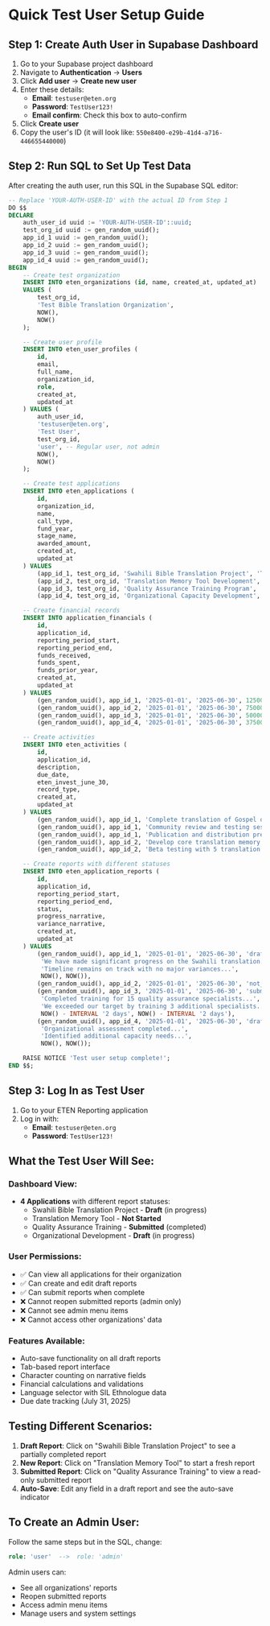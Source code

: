 # Quick Test User Setup Guide

## Step 1: Create Auth User in Supabase Dashboard

1. Go to your Supabase project dashboard
2. Navigate to **Authentication** → **Users**
3. Click **Add user** → **Create new user**
4. Enter these details:
   - **Email**: `testuser@eten.org`
   - **Password**: `TestUser123!`
   - **Email confirm**: Check this box to auto-confirm
5. Click **Create user**
6. Copy the user's ID (it will look like: `550e8400-e29b-41d4-a716-446655440000`)

## Step 2: Run SQL to Set Up Test Data

After creating the auth user, run this SQL in the Supabase SQL editor:

```sql
-- Replace 'YOUR-AUTH-USER-ID' with the actual ID from Step 1
DO $$
DECLARE
    auth_user_id uuid := 'YOUR-AUTH-USER-ID'::uuid;
    test_org_id uuid := gen_random_uuid();
    app_id_1 uuid := gen_random_uuid();
    app_id_2 uuid := gen_random_uuid();
    app_id_3 uuid := gen_random_uuid();
    app_id_4 uuid := gen_random_uuid();
BEGIN
    -- Create test organization
    INSERT INTO eten_organizations (id, name, created_at, updated_at)
    VALUES (
        test_org_id,
        'Test Bible Translation Organization',
        NOW(),
        NOW()
    );

    -- Create user profile
    INSERT INTO eten_user_profiles (
        id,
        email,
        full_name,
        organization_id,
        role,
        created_at,
        updated_at
    ) VALUES (
        auth_user_id,
        'testuser@eten.org',
        'Test User',
        test_org_id,
        'user', -- Regular user, not admin
        NOW(),
        NOW()
    );

    -- Create test applications
    INSERT INTO eten_applications (
        id,
        organization_id,
        name,
        call_type,
        fund_year,
        stage_name,
        awarded_amount,
        created_at,
        updated_at
    ) VALUES 
        (app_id_1, test_org_id, 'Swahili Bible Translation Project', 'Translation Investment', 2025, 'Awarded', 250000.00, NOW(), NOW()),
        (app_id_2, test_org_id, 'Translation Memory Tool Development', 'Translation Tool', 2025, 'Awarded', 150000.00, NOW(), NOW()),
        (app_id_3, test_org_id, 'Quality Assurance Training Program', 'Capacity Building - Quality Assurance', 2025, 'Awarded', 100000.00, NOW(), NOW()),
        (app_id_4, test_org_id, 'Organizational Capacity Development', 'Organizational Development', 2025, 'Awarded', 75000.00, NOW(), NOW());

    -- Create financial records
    INSERT INTO application_financials (
        id,
        application_id,
        reporting_period_start,
        reporting_period_end,
        funds_received,
        funds_spent,
        funds_prior_year,
        created_at,
        updated_at
    ) VALUES
        (gen_random_uuid(), app_id_1, '2025-01-01', '2025-06-30', 125000.00, 0.00, 15000.00, NOW(), NOW()),
        (gen_random_uuid(), app_id_2, '2025-01-01', '2025-06-30', 75000.00, 0.00, 10000.00, NOW(), NOW()),
        (gen_random_uuid(), app_id_3, '2025-01-01', '2025-06-30', 50000.00, 0.00, 5000.00, NOW(), NOW()),
        (gen_random_uuid(), app_id_4, '2025-01-01', '2025-06-30', 37500.00, 0.00, 0.00, NOW(), NOW());

    -- Create activities
    INSERT INTO eten_activities (
        id,
        application_id,
        description,
        due_date,
        eten_invest_june_30,
        record_type,
        created_at,
        updated_at
    ) VALUES
        (gen_random_uuid(), app_id_1, 'Complete translation of Gospel of John', '2025-06-30', 50000.00, 'Activity', NOW(), NOW()),
        (gen_random_uuid(), app_id_1, 'Community review and testing sessions', '2025-06-30', 25000.00, 'Activity', NOW(), NOW()),
        (gen_random_uuid(), app_id_1, 'Publication and distribution preparation', '2025-06-30', 50000.00, 'Deliverable', NOW(), NOW()),
        (gen_random_uuid(), app_id_2, 'Develop core translation memory features', '2025-06-30', 40000.00, 'Activity', NOW(), NOW()),
        (gen_random_uuid(), app_id_2, 'Beta testing with 5 translation teams', '2025-06-30', 35000.00, 'Deliverable', NOW(), NOW());

    -- Create reports with different statuses
    INSERT INTO eten_application_reports (
        id,
        application_id,
        reporting_period_start,
        reporting_period_end,
        status,
        progress_narrative,
        variance_narrative,
        created_at,
        updated_at
    ) VALUES
        (gen_random_uuid(), app_id_1, '2025-01-01', '2025-06-30', 'draft', 
         'We have made significant progress on the Swahili translation...', 
         'Timeline remains on track with no major variances...', 
         NOW(), NOW()),
        (gen_random_uuid(), app_id_2, '2025-01-01', '2025-06-30', 'not_started', NULL, NULL, NOW(), NOW()),
        (gen_random_uuid(), app_id_3, '2025-01-01', '2025-06-30', 'submitted', 
         'Completed training for 15 quality assurance specialists...', 
         'We exceeded our target by training 3 additional specialists...', 
         NOW() - INTERVAL '2 days', NOW() - INTERVAL '2 days'),
        (gen_random_uuid(), app_id_4, '2025-01-01', '2025-06-30', 'draft', 
         'Organizational assessment completed...', 
         'Identified additional capacity needs...', 
         NOW(), NOW());

    RAISE NOTICE 'Test user setup complete!';
END $$;
```

## Step 3: Log In as Test User

1. Go to your ETEN Reporting application
2. Log in with:
   - **Email**: `testuser@eten.org`
   - **Password**: `TestUser123!`

## What the Test User Will See:

### Dashboard View:
- **4 Applications** with different report statuses:
  - Swahili Bible Translation Project - **Draft** (in progress)
  - Translation Memory Tool - **Not Started**
  - Quality Assurance Training - **Submitted** (completed)
  - Organizational Development - **Draft** (in progress)

### User Permissions:
- ✅ Can view all applications for their organization
- ✅ Can create and edit draft reports
- ✅ Can submit reports when complete
- ❌ Cannot reopen submitted reports (admin only)
- ❌ Cannot see admin menu items
- ❌ Cannot access other organizations' data

### Features Available:
- Auto-save functionality on all draft reports
- Tab-based report interface
- Character counting on narrative fields
- Financial calculations and validations
- Language selector with SIL Ethnologue data
- Due date tracking (July 31, 2025)

## Testing Different Scenarios:

1. **Draft Report**: Click on "Swahili Bible Translation Project" to see a partially completed report
2. **New Report**: Click on "Translation Memory Tool" to start a fresh report
3. **Submitted Report**: Click on "Quality Assurance Training" to view a read-only submitted report
4. **Auto-Save**: Edit any field in a draft report and see the auto-save indicator

## To Create an Admin User:

Follow the same steps but in the SQL, change:
```sql
role: 'user'  -->  role: 'admin'
```

Admin users can:
- See all organizations' reports
- Reopen submitted reports
- Access admin menu items
- Manage users and system settings